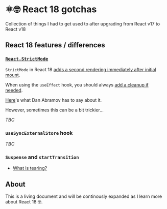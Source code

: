 # ⚛️🤓 React 18 gotchas

Collection of things I had to get used to after upgrading from React v17 to React v18

## React 18 features / differences

### [`React.StrictMode`](https://reactjs.org/docs/strict-mode.html)

`StrictMode` in React 18 [adds a second rendering immediately after initial mount](https://reactjs.org/blog/2022/03/08/react-18-upgrade-guide.html#updates-to-strict-mode).

When using the `useEffect` hook, you should always [add a cleanup if needed](https://beta.reactjs.org/learn/synchronizing-with-effects#step-3-add-cleanup-if-needed).

[Here](https://github.com/facebook/react/issues/24502#issuecomment-1118867879)'s what Dan Abramov has to say about it.

However, sometimes this can be a bit trickier...

*TBC*

### `useSyncExternalStore` hook

*TBC*

### `Suspense` and `startTransition`

- [What is tearing?](https://github.com/reactwg/react-18/discussions/69)


## About

This is a living document and will be continously expanded as I learn more about React 18 🤓.
